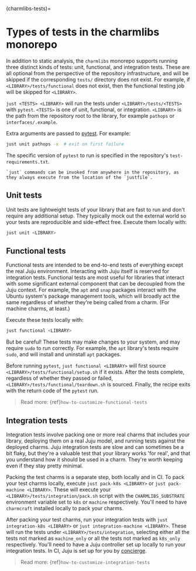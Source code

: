 (charmlibs-tests)=
# Types of tests in the charmlibs monorepo

In addition to static analysis, the `charmlibs` monorepo supports running three distinct kinds of tests: unit, functional, and integration tests.
These are all optional from the perspective of the repository infrastructure, and will be skipped if the corresponding `tests/` directory does not exist.
For example, if `<LIBRARY>/tests/functional` does not exist, then the functional testing job will be skipped for `<LIBRARY>`.

`just <TESTS> <LIBRARY>` will run the tests under `<LIBRARY>/tests/<TESTS>` with `pytest`.
`<TESTS>` is one of unit, functional, or integration.
`<LIBRARY>` is the path from the repository root to the library, for example `pathops` or `interfaces/.example`.

Extra arguments are passed to [pytest](https://docs.pytest.org/en/6.2.x/usage.html). For example:
```bash
just unit pathops -x  # exit on first failure
```
The specific version of `pytest` to run is specified in the repository's `test-requirements.txt`.

```{tip}
`just` commands can be invoked from anywhere in the repository, as they always execute from the location of the `justfile`.
```

## Unit tests

Unit tests are lightweight tests of your library that are fast to run and don't require any additional setup.
They typically mock out the external world so your tests are reproducible and side-effect free.
Execute them locally with:
```bash
just unit <LIBRARY>
```

## Functional tests

Functional tests are intended to be end-to-end tests of everything except the real Juju environment.
Interacting with Juju itself is reserved for integration tests.
Functional tests are most useful for libraries that interact with some significant external component that can be decoupled from the Juju context.
For example, the `apt` and `snap` packages interact with the Ubuntu system's package management tools, which will broadly act the same regardless of whether they're being called from a charm. (For machine charms, at least.)

Execute these tests locally with:
```bash
just functional <LIBRARY>
```
But be careful!
These tests may make changes to your system, and may require `sudo` to run correctly.
For example, the `apt` library's tests require `sudo`, and will install and uninstall `apt` packages.

Before running `pytest`, `just functional <LIBRARY>` will first source `<LIBRARY>/tests/functional/setup.sh` if it exists.
After the tests complete, regardless of whether they passed or failed, `<LIBRARY>/tests/functional/teardown.sh` is sourced.
Finally, the recipe exits with the return code of the `pytest` run.

> Read more: {ref}`how-to-customize-functional-tests`

## Integration tests

Integration tests involve packing one or more real charms that includes your library, deploying them on a real Juju model, and running tests against the deployed charms.
Juju integration tests are slow and can sometimes be a bit flaky, but they're a valuable test that your library works 'for real', and that you understand how it should be used in a charm.
They're worth keeping even if they stay pretty minimal.

Packing the test charms is a separate step, both locally and in CI.
To pack your test charms locally, execute `just pack-k8s <LIBRARY>` or `just pack-machine <LIBRARY>`.
These will execute your `<LIBRARY>/tests/integration/pack.sh` script with the `CHARMLIBS_SUBSTRATE` environment variable set to `k8s` or `machine` respectively.
You'll need to have `charmcraft` installed locally to pack your charms.

After packing your test charms, run your integration tests with `just integration-k8s <LIBRARY>` or `just integration-machine <LIBRARY>`.
These will run the tests under `<LIBRARY>/tests/integration`, selecting either all the tests not marked as `machine_only` or all the tests not marked as `k8s_only` respectively.
You'll need to have a Juju controller set up locally to run your integration tests.
In CI, Juju is set up for you by [concierge](https://github.com/canonical/concierge).

> Read more: {ref}`how-to-customize-integration-tests`
